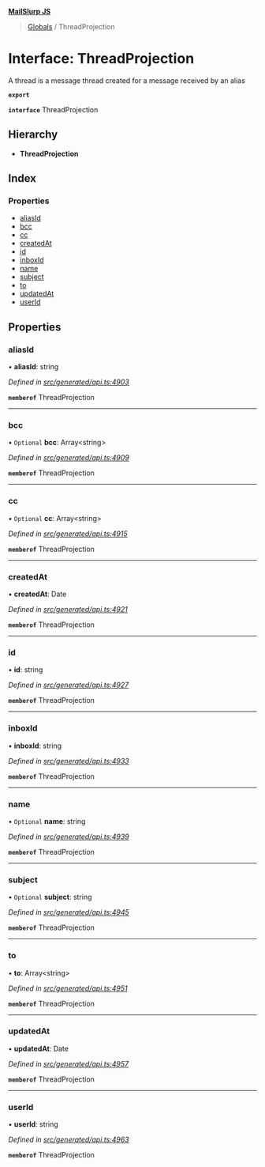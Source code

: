 **[MailSlurp JS](../README.md)**

> [Globals](../README.md) / ThreadProjection

# Interface: ThreadProjection

A thread is a message thread created for a message received by an alias

**`export`** 

**`interface`** ThreadProjection

## Hierarchy

* **ThreadProjection**

## Index

### Properties

* [aliasId](threadprojection.md#aliasid)
* [bcc](threadprojection.md#bcc)
* [cc](threadprojection.md#cc)
* [createdAt](threadprojection.md#createdat)
* [id](threadprojection.md#id)
* [inboxId](threadprojection.md#inboxid)
* [name](threadprojection.md#name)
* [subject](threadprojection.md#subject)
* [to](threadprojection.md#to)
* [updatedAt](threadprojection.md#updatedat)
* [userId](threadprojection.md#userid)

## Properties

### aliasId

•  **aliasId**: string

*Defined in [src/generated/api.ts:4903](https://github.com/mailslurp/mailslurp-client/blob/e4d4355/src/generated/api.ts#L4903)*

**`memberof`** ThreadProjection

___

### bcc

• `Optional` **bcc**: Array\<string>

*Defined in [src/generated/api.ts:4909](https://github.com/mailslurp/mailslurp-client/blob/e4d4355/src/generated/api.ts#L4909)*

**`memberof`** ThreadProjection

___

### cc

• `Optional` **cc**: Array\<string>

*Defined in [src/generated/api.ts:4915](https://github.com/mailslurp/mailslurp-client/blob/e4d4355/src/generated/api.ts#L4915)*

**`memberof`** ThreadProjection

___

### createdAt

•  **createdAt**: Date

*Defined in [src/generated/api.ts:4921](https://github.com/mailslurp/mailslurp-client/blob/e4d4355/src/generated/api.ts#L4921)*

**`memberof`** ThreadProjection

___

### id

•  **id**: string

*Defined in [src/generated/api.ts:4927](https://github.com/mailslurp/mailslurp-client/blob/e4d4355/src/generated/api.ts#L4927)*

**`memberof`** ThreadProjection

___

### inboxId

•  **inboxId**: string

*Defined in [src/generated/api.ts:4933](https://github.com/mailslurp/mailslurp-client/blob/e4d4355/src/generated/api.ts#L4933)*

**`memberof`** ThreadProjection

___

### name

• `Optional` **name**: string

*Defined in [src/generated/api.ts:4939](https://github.com/mailslurp/mailslurp-client/blob/e4d4355/src/generated/api.ts#L4939)*

**`memberof`** ThreadProjection

___

### subject

• `Optional` **subject**: string

*Defined in [src/generated/api.ts:4945](https://github.com/mailslurp/mailslurp-client/blob/e4d4355/src/generated/api.ts#L4945)*

**`memberof`** ThreadProjection

___

### to

•  **to**: Array\<string>

*Defined in [src/generated/api.ts:4951](https://github.com/mailslurp/mailslurp-client/blob/e4d4355/src/generated/api.ts#L4951)*

**`memberof`** ThreadProjection

___

### updatedAt

•  **updatedAt**: Date

*Defined in [src/generated/api.ts:4957](https://github.com/mailslurp/mailslurp-client/blob/e4d4355/src/generated/api.ts#L4957)*

**`memberof`** ThreadProjection

___

### userId

•  **userId**: string

*Defined in [src/generated/api.ts:4963](https://github.com/mailslurp/mailslurp-client/blob/e4d4355/src/generated/api.ts#L4963)*

**`memberof`** ThreadProjection
